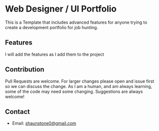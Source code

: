 # Web Designer / UI Portfolio

This is a Template that includes advanced features for anyone trying to create a development portfolio for job hunting.

## Features

I will add the features as I add them to the project

## Contribution

Pull Requests are welcome. For larger changes please open and issue first so we can discuss the change. As I am a human, and am always learning, some of the code may need some changing. Suggestions are always welcome!

## Contact

- Email: shaunstone0@gmail.com

